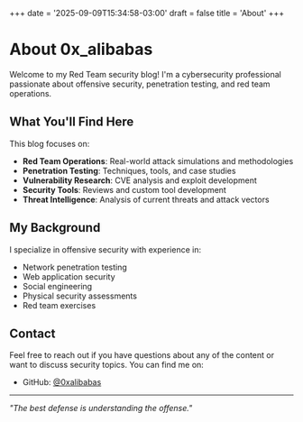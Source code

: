 +++
date = '2025-09-09T15:34:58-03:00'
draft = false
title = 'About'
+++

# About 0x_alibabas

Welcome to my Red Team security blog! I'm a cybersecurity professional passionate about offensive security, penetration testing, and red team operations.

## What You'll Find Here

This blog focuses on:

- **Red Team Operations**: Real-world attack simulations and methodologies
- **Penetration Testing**: Techniques, tools, and case studies
- **Vulnerability Research**: CVE analysis and exploit development
- **Security Tools**: Reviews and custom tool development
- **Threat Intelligence**: Analysis of current threats and attack vectors

## My Background

I specialize in offensive security with experience in:

- Network penetration testing
- Web application security
- Social engineering
- Physical security assessments
- Red team exercises

## Contact

Feel free to reach out if you have questions about any of the content or want to discuss security topics. You can find me on:

- GitHub: [@0xalibabas](https://github.com/0xalibabas)

---

*"The best defense is understanding the offense."*
